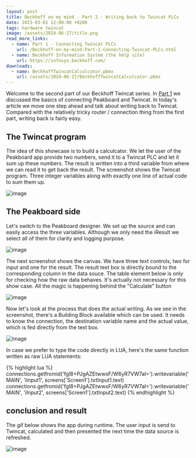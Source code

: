 ```yaml
---
layout: post
title: Beckhoff on my mind - Part 2 - Writing back to Twincat PLCs
date: 2023-03-01 12:00:00 +0200
tags: hardware twincat
image: /assets/2024-06-27/title.png
read_more_links:
  - name: Part 1 - Connecting Twincat PLCs
    url: /Beckhoff-on-my-mind-Part-1-Connecting-Twincat-PLCs.html
  - name: Beckhoff Information System (the help site)
    url: https://infosys.beckhoff.com/
downloads:
  - name: BeckhoffTwincatCalculcator.pbmx
    url: /assets/2024-06-27/BeckhoffTwincatCalculcator.pbmx
---
```

Welcome to the second part of our Beckhoff Twincat series. In [Part 1](/Beckhoff-on-my-mind-Part-1-Connecting-Twincat-PLCs.html) we discussed the basics of connecting Peakboard and Twincat. In today's article we move one step ahead and talk about writing back to Twincat. Compared with the relatively tricky router / connection thing from the first part, writing back is fairly easy.

## The Twincat program

The idea of this showcase is to build a calculcator. We let the user of the Peakboard app provide two numbers, send it to a Twincat PLC and let it sum up these numbers. The result is written into a third variable from where we can read it to get back the result. The screenshot shows the Twincat program. Three integer variables along with exactly one line of actual code to sum them up.

![image](/assets/2024-06-27/010.png)

## The Peakboard side

Let's switch to the Peakboard designer. We set up the source and can easily access the three variables. Although we only need the iResult we select all of them for clarity and logging purpose.

![image](/assets/2024-06-27/020.png)

The next screenshot shows the canvas. We have three text controls, two for input and one for the result. The result text box is directly bound to the corresponding column in the data souce.
The table element below is only for checking how the raw data behaves. It's actually not necessary for this show case.
All the magic is happening behind the "Calculate" button

![image](/assets/2024-06-27/030.png)

Now let's look at the process that does the actual writing. As we see in the screenshot, there's a Building Block available which can be used. It needs to know the connection, the destination variable name and the actual value, which is fed directly from the text box.

![image](/assets/2024-06-27/040.png)

In case we prefer to type the code directly in LUA, here's the same function written as raw LUA statements:

{% highlight lua %}
connections.getfromid('fgl8+PJgAZEtwwxF/W6yR7VW7aI=').writevariable('MAIN', 'iInput1', screens['Screen1'].txtInput1.text)
connections.getfromid('fgl8+PJgAZEtwwxF/W6yR7VW7aI=').writevariable('MAIN', 'iInput2', screens['Screen1'].txtInput2.text)
{% endhighlight %}

## conclusion and result

The gif below shows the app during runtime. The user input is send to Twincat, calculated and then presented the next time the data source is refreshed.

![image](/assets/2024-06-27/result.gif)

